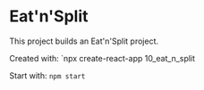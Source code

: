 # Eat'n'Split

This project builds an Eat'n'Split project.

Created with: `npx create-react-app 10_eat_n_split

Start with: `npm start`
